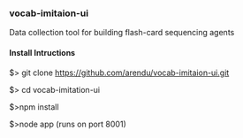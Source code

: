 ### vocab-imitaion-ui
Data collection tool for building flash-card sequencing agents
#### Install Intructions
$> git clone https://github.com/arendu/vocab-imitaion-ui.git 

$> cd vocab-imitation-ui

$>npm install

$>node app (runs on port 8001)
